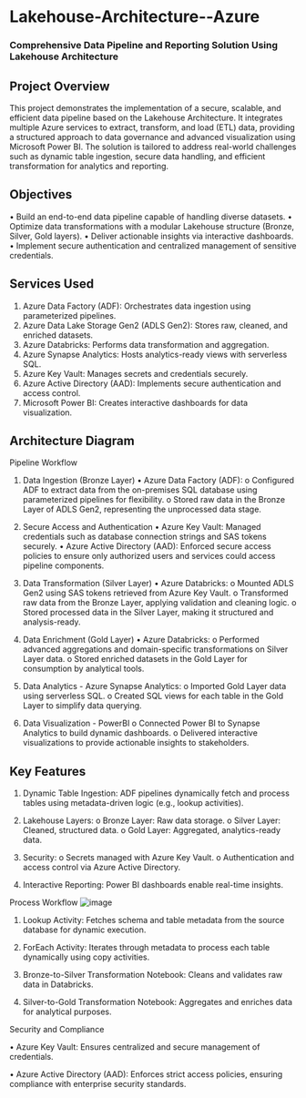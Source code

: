 # Lakehouse-Architecture--Azure

### Comprehensive Data Pipeline and Reporting Solution Using Lakehouse Architecture
## Project Overview

This project demonstrates the implementation of a secure, scalable, and efficient data pipeline based on the Lakehouse Architecture. It integrates multiple Azure services to extract, transform, and load (ETL) data, providing a structured approach to data governance and advanced visualization using Microsoft Power BI.
The solution is tailored to address real-world challenges such as dynamic table ingestion, secure data handling, and efficient transformation for analytics and reporting.

## Objectives

•	Build an end-to-end data pipeline capable of handling diverse datasets.
•	Optimize data transformations with a modular Lakehouse structure (Bronze, Silver, Gold layers).
•	Deliver actionable insights via interactive dashboards.
•	Implement secure authentication and centralized management of sensitive credentials.

## Services Used

1.	Azure Data Factory (ADF): Orchestrates data ingestion using parameterized pipelines.
2.	Azure Data Lake Storage Gen2 (ADLS Gen2): Stores raw, cleaned, and enriched datasets.
3.	Azure Databricks: Performs data transformation and aggregation.
4.	Azure Synapse Analytics: Hosts analytics-ready views with serverless SQL.
5.	Azure Key Vault: Manages secrets and credentials securely.
6.	Azure Active Directory (AAD): Implements secure authentication and access control.
7.	Microsoft Power BI: Creates interactive dashboards for data visualization.


## Architecture Diagram




Pipeline Workflow
1. Data Ingestion (Bronze Layer)
•	Azure Data Factory (ADF):
  o	Configured ADF to extract data from the on-premises SQL database using parameterized pipelines for flexibility.
  o	Stored raw data in the Bronze Layer of ADLS Gen2, representing the unprocessed data stage.

2. Secure Access and Authentication
  •	Azure Key Vault: Managed credentials such as database connection strings and SAS tokens securely.
  •	Azure Active Directory (AAD): Enforced secure access policies to ensure only authorized users and services could access pipeline components.

3. Data Transformation (Silver Layer)
•	Azure Databricks:
  o	Mounted ADLS Gen2 using SAS tokens retrieved from Azure Key Vault.
  o	Transformed raw data from the Bronze Layer, applying validation and cleaning logic.
  o	Stored processed data in the Silver Layer, making it structured and analysis-ready.

4. Data Enrichment (Gold Layer)
•	Azure Databricks:
  o	Performed advanced aggregations and domain-specific transformations on Silver Layer data.
  o	Stored enriched datasets in the Gold Layer for consumption by analytical tools.

5. Data Analytics - Azure Synapse Analytics:
o	Imported Gold Layer data using serverless SQL.
o	Created SQL views for each table in the Gold Layer to simplify data querying.

6. Data Visualization - PowerBI
o	Connected Power BI to Synapse Analytics to build dynamic dashboards.
o	Delivered interactive visualizations to provide actionable insights to stakeholders.


## Key Features
1.	Dynamic Table Ingestion: ADF pipelines dynamically fetch and process tables using metadata-driven logic (e.g., lookup activities).

2.	Lakehouse Layers:
  o	Bronze Layer: Raw data storage.
  o	Silver Layer: Cleaned, structured data.
  o	Gold Layer: Aggregated, analytics-ready data.

3.	Security:
  o	Secrets managed with Azure Key Vault.
  o	Authentication and access control via Azure Active Directory.

4.	Interactive Reporting: Power BI dashboards enable real-time insights.

Process Workflow
![image](https://github.com/user-attachments/assets/854e7c58-df8d-4c5b-b843-1a1a570b9707)

 
1.	Lookup Activity: Fetches schema and table metadata from the source database for dynamic execution.

2.	ForEach Activity: Iterates through metadata to process each table dynamically using copy activities.

3.	Bronze-to-Silver Transformation Notebook: Cleans and validates raw data in Databricks.

4.	Silver-to-Gold Transformation Notebook: Aggregates and enriches data for analytical purposes.

   
Security and Compliance

•	Azure Key Vault: Ensures centralized and secure management of credentials.

•	Azure Active Directory (AAD): Enforces strict access policies, ensuring compliance with enterprise security standards.

